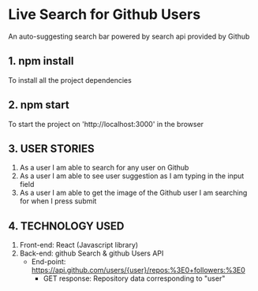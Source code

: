 # Live Search for Github Users
An auto-suggesting search bar powered by search api provided by Github 

## 1. npm install
To install all the project dependencies
## 2. npm start
To start the project on 'http://localhost:3000' in the browser
## 3. USER STORIES
1. As a user I am able to search for any user on Github
2. As a user I am able to see user suggestion as I am typing in the input field
3. As a user I am able to get the image of the Github user I am searching for when I press submit
## 4. TECHNOLOGY USED
1. Front-end: React (Javascript library)
2. Back-end: github Search & github Users API
     - End-point: https://api.github.com/users/{user}/repos:%3E0+followers:%3E0
        - GET response: Repository data corresponding to "user"
